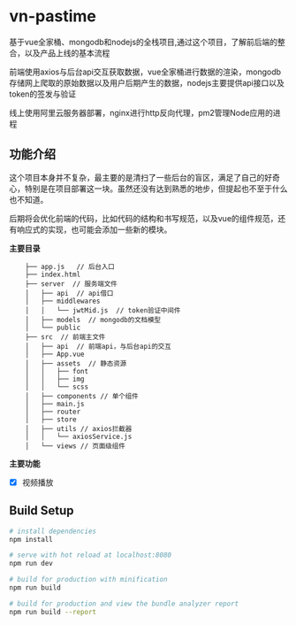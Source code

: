 # vn-pastime

基于vue全家桶、mongodb和nodejs的全栈项目,通过这个项目，了解前后端的整合，以及产品上线的基本流程

前端使用axios与后台api交互获取数据，vue全家桶进行数据的渲染，mongodb存储网上爬取的原始数据以及用户后期产生的数据，nodejs主要提供api接口以及token的签发与验证

线上使用阿里云服务器部署，nginx进行http反向代理，pm2管理Node应用的进程

## 功能介绍

这个项目本身并不复杂，最主要的是清扫了一些后台的盲区，满足了自己的好奇心，特别是在项目部署这一块。虽然还没有达到熟悉的地步，但提起也不至于什么也不知道。

后期将会优化前端的代码，比如代码的结构和书写规范，以及vue的组件规范，还有响应式的实现，也可能会添加一些新的模块。

**主要目录**

        ├── app.js   // 后台入口
        ├── index.html
        ├── server  // 服务端文件
        │   ├── api  // api借口
        │   ├── middlewares
        │   │   └── jwtMid.js  // token验证中间件
        │   ├── models  // mongodb的文档模型
        │   └── public
        ├── src  // 前端主文件
        │   ├── api  // 前端api，与后台api的交互
        │   ├── App.vue
        │   ├── assets  // 静态资源
        │   │   ├── font
        │   │   ├── img
        │   │   └── scss
        │   ├── components // 单个组件
        │   ├── main.js
        │   ├── router
        │   ├── store
        │   ├── utils // axios拦截器
        │   │   └── axiosService.js
        │   └── views // 页面级组件

**主要功能**

- [x] 视频播放


## Build Setup

``` bash
# install dependencies
npm install

# serve with hot reload at localhost:8080
npm run dev

# build for production with minification
npm run build

# build for production and view the bundle analyzer report
npm run build --report
```

